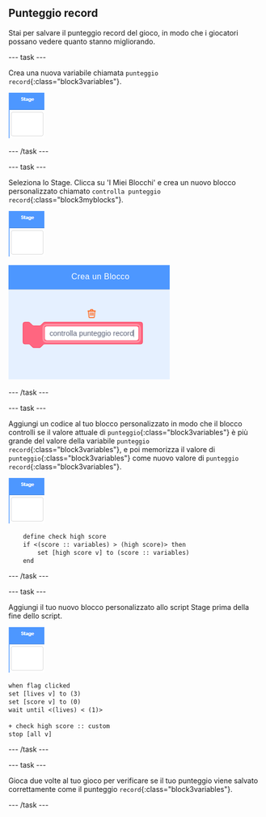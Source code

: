 ## Punteggio record

Stai per salvare il punteggio record del gioco, in modo che i giocatori possano vedere quanto stanno migliorando.

\--- task \---

Crea una nuova variabile chiamata `punteggio record`{:class="block3variables"}.

![Sprite dello Stage](images/stage-sprite.png)

\--- /task \---

\--- task \---

Seleziona lo Stage. Clicca su 'I Miei Blocchi' e crea un nuovo blocco personalizzato chiamato `controlla punteggio record`{:class="block3myblocks"}.

![Sprite dello Stage](images/stage-sprite.png)

![screenshot](images/dots-custom-1.png)

\--- /task \---

\--- task \---

Aggiungi un codice al tuo blocco personalizzato in modo che il blocco controlli se il valore attuale di `punteggio`{:class="block3variables"} è più grande del valore della variabile `punteggio record`{:class="block3variables"}, e poi memorizza il valore di `punteggio`{:class="block3variables"} come nuovo valore di `punteggio record`{:class="block3variables"}.

![Sprite dello stage](images/stage-sprite.png)

```blocks3
    define check high score
    if <(score :: variables) > (high score)> then
        set [high score v] to (score :: variables)
    end
```

\--- /task \---

\--- task \---

Aggiungi il tuo nuovo blocco personalizzato allo script Stage prima della fine dello script.

![Sprite dello Stage](images/stage-sprite.png)

```blocks3
when flag clicked
set [lives v] to (3)
set [score v] to (0)
wait until <(lives) < (1)>

+ check high score :: custom
stop [all v]
```

\--- /task \---

\--- task \---

Gioca due volte al tuo gioco per verificare se il tuo punteggio viene salvato correttamente come il punteggio `record`{:class="block3variables"}.

\--- /task \---